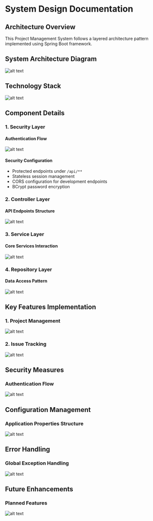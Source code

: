 # System Design Documentation

## Architecture Overview
This Project Management System follows a layered architecture pattern implemented using Spring Boot framework.

## System Architecture Diagram
![alt text](image-1.png)

## Technology Stack
![alt text](image-2.png)

## Component Details

### 1. Security Layer
#### Authentication Flow
![alt text](image-3.png)

#### Security Configuration
- Protected endpoints under `/api/**`
- Stateless session management
- CORS configuration for development endpoints
- BCrypt password encryption

### 2. Controller Layer
#### API Endpoints Structure
![alt text](image-4.png)

### 3. Service Layer
#### Core Services Interaction
![alt text](image-5.png)

### 4. Repository Layer
#### Data Access Pattern
![alt text](image-6.png)

## Key Features Implementation

### 1. Project Management
![alt text](image-7.png)

### 2. Issue Tracking
![alt text](image-8.png)

## Security Measures

### Authentication Flow
![alt text](image-9.png)

## Configuration Management

### Application Properties Structure
![alt text](image-10.png)

## Error Handling

### Global Exception Handling
![alt text](image-11.png)

## Future Enhancements

### Planned Features
![alt text](image-12.png)